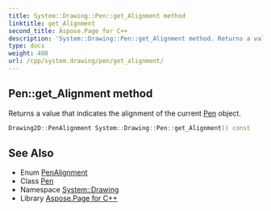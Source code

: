 ```yaml
---
title: System::Drawing::Pen::get_Alignment method
linktitle: get_Alignment
second_title: Aspose.Page for C++
description: 'System::Drawing::Pen::get_Alignment method. Returns a value that indicates the alignment of the current Pen object in C++.'
type: docs
weight: 400
url: /cpp/system.drawing/pen/get_alignment/
---
```

## Pen::get_Alignment method


Returns a value that indicates the alignment of the current [Pen](../) object.

```cpp
Drawing2D::PenAlignment System::Drawing::Pen::get_Alignment() const
```

## See Also

* Enum [PenAlignment](../../../system.drawing.drawing2d/penalignment/)
* Class [Pen](../)
* Namespace [System::Drawing](../../)
* Library [Aspose.Page for C++](../../../)
